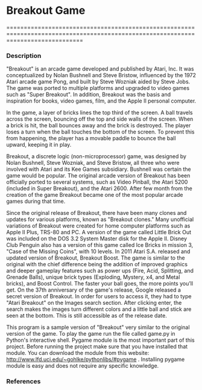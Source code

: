 # Breakout Game
==================================================================================================================================

### Description

   "Breakout" is an arcade game developed and published by Atari, Inc. It was conceptualized by Nolan Bushnell and Steve Bristow, influenced by the 1972 Atari arcade game Pong, and built by Steve Wozniak aided by Steve Jobs. The game was ported to multiple platforms and upgraded to video games such as "Super Breakout". In addition, Breakout was the basis and inspiration for books, video games, film, and the Apple II personal computer.

   In the game, a layer of bricks lines the top third of the screen. A ball travels across the screen, bouncing off the top and side walls of the screen. When a brick is hit, the ball bounces away and the brick is destroyed. The player loses a turn when the ball touches the bottom of the screen. To prevent this from happening, the player has a movable paddle to bounce the ball upward, keeping it in play.

   Breakout, a discrete logic (non-microprocessor) game, was designed by Nolan Bushnell, Steve Wozniak, and Steve Bristow, all three who were involved with Atari and its Kee Games subsidiary. Bushnell was certain the game would be popular. The original arcade version of Breakout has been officially ported to several systems, such as Video Pinball, the Atari 5200 (included in Super Breakout), and the Atari 2600. After few month from the creation of the game Breakout became one of the most popular arcade games during that time.

   Since the original release of Breakout, there have been many clones and updates for various platforms, known as "Breakout clones." Many unofficial variations of Breakout were created for home computer platforms such as Apple II Plus, TRS-80 and PC. A version of the game called Little Brick Out was included on the DOS 3.2 System Master disk for the Apple II. Disney Club Penguin also has a version of this game called Ice Bricks in mission 3, "Case of the Missing Coins", with 10 levels. In 2011 Atari S.A. released and updated version of Breakout, Breakout Boost. The game is similar to the original with the chief difference being the addition of improved graphics and deeper gameplay features such as power ups (Fire, Acid, Splitting, and Grenade Balls), unique brick types (Exploding, Mystery, x4, and Metal bricks), and Boost Control. The faster your ball goes, the more points you’ll get. On the 37th anniversary of the game's release, Google released a secret version of Breakout.  In order for users to access it, they had to type "Atari Breakout" on the Images search section. After clicking enter, the search makes the images turn different colors and a little ball and stick are seen at the bottom. This is still accessible as of the release date.
   
   This program is a sample version of "Breakout" very similar to the original version of the game. To play the game run the file called game.py in Python's interactive shell. Pygame module is the most important part of this project. Before running
the project make sure that you have installed that module. You can download the module from this website: http://www.lfd.uci.edu/~gohlke/pythonlibs/#pygame . Installing pygame module is easy and does not require any specific knowledge.

### References

